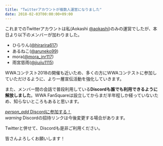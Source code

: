 ```yaml
---
title: "Twitterアカウントが複数人運営になりました"
date: 2018-02-03T00:00:00+09:00
---
```

これまでのTwitterアカウントは私(Aokashi [@aokashi](https://twitter.com/aokashi))のみの運営でしたが、本日より以下のメンバーが加わりました。

- ひらりん([@hirarira617](https://twitter.com/hirarira617))
- あるねこ([@aruneko99](https://twitter.com/aruneko99]))
- mora([@mora_jnr117](https://twitter.com/mora_jnr117]))
- 雨宮慈雨([@jiujiu1115](https://twitter.com/jiujiu1115]))

WWAコンテスト2018の開催も近いため、多くの方にWWAコンテストに参加していただけるように、より一層宣伝活動を強化していきます。

また、メンバー間の会話で普段利用している**Discordも誰でも利用できるように解放しました**。WWA FanSquareは設立してからまだ半年程しか経っていないため、知らないところもあると思います。

<div class="mdl-typography--text-center">
  <a class="mdl-button mdl-button--raised mdl-button--colored" href="https://discord.gg/JD5KFyq"><i class="material-icons">person_add</i> Discordに参加する！</a>
  <div><i class="material-icons">warning</i> Discordの招待リンクは今後変更する場合があります。</div>
</div>

Twitterと併せて、Discordも是非ご利用ください。

皆さんよろしくお願いします！